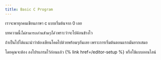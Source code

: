 ```yaml
---
title: Basic C Program
---
```


เราจะพาทุกคนเขียนภาษา c แบบเริ่มต้นจาก 0 เลย

บทความนี้*ไม่สามารถอ่านข้ามๆได้* เพราะว่าจะไปค้อนข้างไว

ถ้าเป็นไปได้แนะนำว่าต้องเขียนโคดไปด้วยพร้อมๆกันเลย เพราะการเริ่มต้นตอนแรกมันยากเสมอ

โดยคุณจะต้อง ลงโปรแกรมไว้ก่อนแล้ว {% link href=/editor-setup %} หรือใช้แบบออนไลน์
